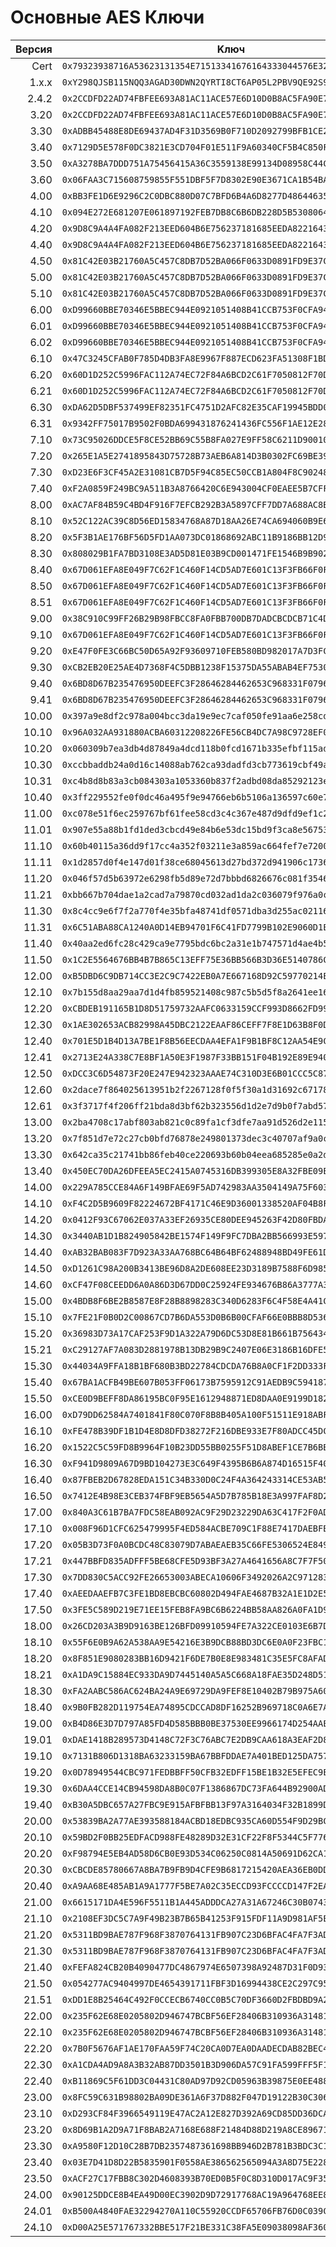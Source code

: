 # Основные AES Ключи
Версия | Kлюч
---:|---
Cert | `0x79323938716A53623131354E71513341676164333044576E3251597254493843`
1.x.x | `0xY298QJSB115NQQ3AGAD30DWN2QYRTI8CT6AP05L2PBV9QE92S94PDOVCCY06A38L`
2.4.2 | `0x2CCDFD22AD74FBFEE693A81AC11ACE57E6D10D0B8AC5FA90E793A130BC540ED4`
3.20 | `0x2CCDFD22AD74FBFEE693A81AC11ACE57E6D10D0B8AC5FA90E793A130BC540ED4`
3.30 | `0xADBB45488E8DE69437AD4F31D3569B0F710D2092799BFB1CE21D5CF9744097C3`
3.40 | `0x7129D5E578F0DC3821E3CD704F01E511F9A60340CF5B4C850F3B0B6B5E80D0B9`
3.50 | `0xA3278BA7DDD751A75456415A36C3559138E99134D08958C44C2FD29E4BBF342B`
3.60 | `0x06FAA3C715608759855F551DBF5F7D8302E90E3671CA1B54BAB55FB3E0890BE5`
4.00 | `0xBB3FE1D6E9296C2C0DBC880D07C7BFD6B4A6D8277D486446353B079B790CC434`
4.10 | `0x094E272E681207E061897192FEB7DB8C6B6DB228D5B53080645348C18B8FB5D7`
4.20 | `0x9D8C9A4A4FA082F213EED604B6E756237181685EEDA82216437617D7AA5231AF`
4.40 | `0x9D8C9A4A4FA082F213EED604B6E756237181685EEDA82216437617D7AA5231AF`
4.50 | `0x81C42E03B21760A5C457C8DB7D52BA066F0633D0891FD9E37CF118F27687924A`
5.00 | `0x81C42E03B21760A5C457C8DB7D52BA066F0633D0891FD9E37CF118F27687924A`
5.10 | `0x81C42E03B21760A5C457C8DB7D52BA066F0633D0891FD9E37CF118F27687924A`
6.00 | `0xD99660BBE70346E5BBEC944E0921051408B41CCB753F0CFA945A0F941C333E3B`
6.01 | `0xD99660BBE70346E5BBEC944E0921051408B41CCB753F0CFA945A0F941C333E3B`
6.02 | `0xD99660BBE70346E5BBEC944E0921051408B41CCB753F0CFA945A0F941C333E3B`
6.10 | `0x47C3245CFAB0F785D4DB3FA8E9967F887ECD623FA51308F1BD6BDB58FCFC6583`
6.20 | `0x60D1D252C5996FAC112A74EC72F84A6BCD2C61F7050812F70D0928B41A3D682A`
6.21 | `0x60D1D252C5996FAC112A74EC72F84A6BCD2C61F7050812F70D0928B41A3D682A`
6.30 | `0xDA62D5DBF537499EF82351FC4751D2AFC82E35CAF19945BDD02E3C6BB9462491`
6.31 | `0x9342FF75017B9502F0BDA699431876241436FC556F1AE12E285E96D143FC8BDC`
7.10 | `0x73C95026DDCE5F8CE52BB69C55B8FA027E9FF58C6211D9001095AAC2ABDE6714`
7.20 | `0x265E1A5E2741895843D75728B73AEB6A814D3B0302FC69BE39BB3F408B9B54E6`
7.30 | `0xD23E6F3CF45A2E31081CB7D5F94C85EC50CCB1A804F8C90248F72FA3896912E4`
7.40 | `0xF2A0859F249BC9A511B3A8766420C6E943004CF0EAEE5B7CFFDB8F10953E994F`
8.00 | `0xAC7AF84B59C4BD4F916F7EFCB292B3A5897CFF7DD7A688AC8B3791A4EDF32E7B`
8.10 | `0x52C122AC39C8D56ED15834768A87D18AA26E74CA694060B9E6BCC1C39C0852FA`
8.20 | `0x5F3B1AE176BF56D5FD1AA073DC01868692ABC11B9186BB12D9235072BBAEE8E2`
8.30 | `0x808029B1FA7BD3108E3AD5D81E03B9CD001471FE1546B9B902A52113E3C01CEE`
8.40 | `0x67D061EFA8E049F7C62F1C460F14CD5AD7E601C13F3FB66F0FB090B72B721ACC`
8.50 | `0x67D061EFA8E049F7C62F1C460F14CD5AD7E601C13F3FB66F0FB090B72B721ACC`
8.51 | `0x67D061EFA8E049F7C62F1C460F14CD5AD7E601C13F3FB66F0FB090B72B721ACC`
9.00 | `0x38C910C99FF26B29B98FBCC8FA0FBB700DB7DADCBCDCB71C4D443A047B7280CE`
9.10 | `0x67D061EFA8E049F7C62F1C460F14CD5AD7E601C13F3FB66F0FB090B72B721ACC`
9.20 | `0xE47F0FE3C66BC50D65A92F93609710FEB580BD982017A7D3FC6DE7872197E0CA`
9.30 | `0xCB2EB20E25AE4D7368F4C5DBB1238F15375DA55ABAB4EF75305265E2AD294BAC`
9.40 | `0x6BD8D67B235476950DEEFC3F28646284462653C968331F0796C155A882DABB8A`
9.41 | `0x6BD8D67B235476950DEEFC3F28646284462653C968331F0796C155A882DABB8A`
10.00 | `0x397a9e8df2c978a004bcc3da19e9ec7caf050fe91aa6e258cd5e24d83ff43e1a`
10.10 | `0x96A032AA931880ACBA60312208226FE56CB4DC7A98C9728EF0C995FB6DD7B5A6`
10.20 | `0x060309b7ea3db4d87849a4dcd118b0fcd1671b335efbf115ada26ead22c8ac0c`
10.30 | `0xccbbaddb24a0d16c14088ab762ca93dadfd3cb773619cbf49a05a3bcc5ad920d`
10.31 | `0xc4b8d8b83a3cb084303a1053360b837f2adbd08da85292123ec01eedea054120`
10.40 | `0x3ff229552fe0f0dc46a495f9e94766eb6b5106a136597c60e7132f413b7c016e`
11.00 | `0xc078e51f6ec259767bf61fee58cd3c4c367e487d9dfd9ef1c2d504bbc97360ee`
11.01 | `0x907e55a88b1fd1ded3cbcd49e84b6e53dc15bd9f3ca8e5675379b8dc34d6b67b`
11.10 | `0x60b40115a36dd9f17cc4a352f03211e3a859ac664fef7e7200930f849fd8a980`
11.11 | `0x1d2857d0f4e147d01f38ce68045613d27bd372d941906c1736128179c2ea1798`
11.20 | `0x046f57d5b63972e6298fb5d89e72d7bbbd6826676c081f3546b8e2e403a672e7`
11.21 | `0xbb667b704dae1a2cad7a79870cd032ad1da2c036079f976a0c373d18d85f5378`
11.30 | `0x8c4cc9e6f7f2a770f4e35bfa48741df0571dba3d255ac021168721d0d8188647`
11.31 | `0x6C51ABA88CA1240A0D14EB94701F6C41FD7799B102E9060D1E6C316993196FDF`
11.40 | `0x40aa2ed6fc28c429ca9e7795bdc6bc2a31e1b747571d4ae4b598943690cba264`
11.50 | `0x1C2E5564676BB4B7B865C13EFF75E36BB566B3D36E5140786C9E602C33823C3F`
12.00 | `0xB5DBD6C9DB714CC3E2C9C7422EB0A7E667168D92C59770214EC6ABC68D8C2D3E`
12.10 | `0x7b155d8aa29aa7d1d4fb859521408c987c5b5d5f8a2641ee16f9ba256df64fc8`
12.20 | `0xCBDEB191165B1D8D51759732AAFC0633159CCF993D8662FD99D56F9C3F3F7401`
12.30 | `0x1AE302653ACB82998A45DBC2122EAAF86CEFF7F8E1D63B8F0D96562843BC28E9`
12.40 | `0x701E5D1B4D13A7BE1F8B56EECDAA4EFA1F9B1BF8C12AA54E9C57A39A3590B61F`
12.41 | `0x2713E24A338C7E8BF1A50E3F1987F33BB151F04B192E89E940A623AB34F8502F`
12.50 | `0xDCC3C6D54873F20E247E942323AAAE74C310D3E6B01CCC5C87D3B0563F3EBC0C`
12.60 | `0x2dace7f864025613951b2f2267128f0f5f30a1d31692c67178439ad109cec935`
12.61 | `0x3f3717f4f206ff21bda8d3bf62b323556d1d2e7d9b0f7abd572d3cfe5b569fac`
13.00 | `0x2ba4708c17abf803ab821c0c89fa1cf3dfe7aa91d526d2e11526bc1ac4e34d13`
13.20 | `0x7f851d7e72c27cb0bfd76878e249801373dec3c40707af9a0c93fd7fc5153dbf`
13.30 | `0x642ca35c21741bb86feb40ce220693b60b04eea685285e0a2d553d4631fd2aec`
13.40 | `0x450EC70DA26DFEEA5EC2415A0745316DB399305E8A32FBE09E57B1FCC4BD771D`
14.00 | `0x229A785CCE84A6F149BFAE69F5AD742983AA3504149A75F60313A1296B917763`
14.10 | `0xF4C2D5B9609F82224672BF4171C46E9D36001338520AF04B8F95593562D5CC9D`
14.20 | `0x0412F93C67062E037A33EF26935CE80DEE945263F42D80FBDA0AB6A51B1D2805`
14.30 | `0x3440AB1D1B824905842BE1574F149F9FC7DBA2BB566993E597402B4715A28BD5`
14.40 | `0xAB32BAB083F7D923A33AA768BC64B64BF62488948BD49FE61D95343492252558`
14.50 | `0xD1261C98A200B3413BE96D8A2DE608EE23D3189B7588F6D9851B9E7E14C3B6CF`
14.60 | `0xCF47F08CEEDD6A0A86D3D67DD0C25924FE934676B86A3777A36B7E353EB35C09`
15.00 | `0x4BDB8F6BE2B8587E8F28B8898283C340D6283F6C4F58E4A41C3066D39E4637C2`
15.10 | `0x7FE21F0B0D2C00867CD7B6DA553D0B6B00CFAF66E0BBB8D5365672AFB442E8EE`
15.20 | `0x36983D73A17CAF253F9D1A322A79D6DC53D8E81B661B7564343F41D4835275D5`
15.21 | `0xC29127AF7A083D2881978B13DB29B9C2407E06E3186B16DFE55ADBF93E8C3252`
15.30 | `0x44034A9FFA18B1BF680B3BD22784CDCDA76B8A0CF1F2DD333FA0B7C0A5BD92A0`
15.40 | `0x67BA1ACFB49BE607B053FF06173B7595912C91AEDB9C59418713823FE335FBA4`
15.50 | `0xCE0D9BEFF8DA86195BC0F95E1612948871ED8DAA0E9199D18272F5C80853156A`
16.00 | `0xD79DD62584A7401841F80C070F8B8B405A100F51511E918ABF4EF2BB981BCA0A`
16.10 | `0xFE478B39DF1B1D4E8D8DFD38272F216DBE933E7F80ADCC45DC4108D70428F37D`
16.20 | `0x1522C5C59FD8B9964F10B23DD55BB0255F51D8ABEF1CE7B6BBBBE3239AE18929`
16.30 | `0xF941D9809A67D9BD104273E3C649F4395B6B6A874D16515F404B50D6A9FFA5A4`
16.40 | `0x87FBEB2D67828EDA151C34B330D0C24F4A364243314CE53AB52475490D6CE142`
16.50 | `0x7412E4B98E3CEB374FBF9EB5654A5D7B785B18E3A997FAF8D22EFEEA00DF851E`
17.00 | `0x840A3C61B7BA7FDC58EAB092AC9F29D23229DA63C417F2F0ADD69F30F1B6980D`
17.10 | `0x008F96D1CFC625479995F4ED584ACBE709C1F88E7417DAEBFB192C767F7AC84D`
17.20 | `0x05B3D73F0A0BCDC48C83079D7ABAEAEB35C66FE5306524E84936AD3769A069FB`
17.21 | `0x447BBFD835ADFFF5BE68CFE5D93BF3A27A4641656A8C7F7F5051104F6C73E25E`
17.30 | `0x7DD830C5ACC92FE26653003ABECA10606F3492026A2C971283B2FA6B42DE8422`
17.40 | `0xAEEDAAEFB7C3FE1BD8EBCBC60802D494FAE4687B32A1E1D2E58D719372187381`
17.50 | `0x3FE5C589D219E71EE15FEB8FA9BC6B6224BB58AA826A0FA1D997D92E0D8DB23A`
18.00 | `0x26CD203A3B9D9163BE126BFD09910594FE7A322CE0103E6B7DD8EEAD494AC023`
18.10 | `0x55F6E0B9A62A538AA9E54216E3B9DCB88BD3DC6E0A0F23FBC1BC362183AD11B2`
18.20 | `0x8F851E9080283BB16D9421F6DE7B0E8E983481C35E5FC8AFADB02BA4CB9B59B9`
18.21 | `0xA1DA9C15884EC933DA9D7445140A5A5C668A18FAE35D248D5119254DB4EDA406`
18.30 | `0xFA2AABC586AC624BA24A9E69729DA9FEF8E10402B79B975A6081A561FE26C555`
18.40 | `0x9B0FB282D119754EA74895CDCCAD8DF16252B969718C0A6E7AE74C0F21080F24`
19.00 | `0xB4D86E3D7D797A85FD4D585BBB0BE37530EE9966174D254AAE2C55317B40CFFA`
19.01 | `0xDAE1418B289573D4148C72F3C76ABC7E2DB9CAA618A3EAF2D8580EB3A1BB7A63`
19.10 | `0x7131B806D1318BA63233159BA67BBFDDAE7A401BED125DA75766221A602ACABA`
19.20 | `0x0D78949544CBC971FEDBBFF50CFB32EDFF15BE1B32E5EFEC9E2EAF6656747C83`
19.30 | `0x6DAA4CCE14CB94598DA8B0C07F1386867DC73FA644B92900ADCEF89F26D159DC`
19.40 | `0xB30A5DBC657A27FBC9E915AFBFBB13F97A3164034F32B1899DEA714CD979E8C3`
20.00 | `0x53839BA2A77AE393588184ACBD18EDBC935CA60D554F9D29BC3F135E426C4A6F`
20.10 | `0x59BD2F0BB25EDFACD988FE48289D32E31CF22F8F5344C5F7769089ED7355473C`
20.20 | `0xF98794E5EB4AD58D6CB0E93D534C06250C0814A50691D62CA1ABAFB2E7BD718F`
20.30 | `0xCBCDE85780667A8BA7B9FB9D4CFE9B6817215420AEA36EB0DD4CFD2EE9513359`
20.40 | `0xA9AA68E485AB1A9A1777F5BE7A02C35ECCD93FCCCCD147F2EA67BA2DA7D35430`
21.00 | `0x6615171DA4E596F5511B1A445ADDDCA27A31A67246C30B0743F5739E7670D699`
21.10 | `0x2108EF3DC5C7A9F49B23B7B65B41253F915FDF11A9D981AF5EF86F6330C00219`
21.20 | `0x5311BD9BAE787F968F3870764131FB907C23D6BFAC4FA7F3AD4F2BF599CC5842`
21.30 | `0x5311BD9BAE787F968F3870764131FB907C23D6BFAC4FA7F3AD4F2BF599CC5842`
21.40 | `0xFEFA824CB20B4090477DC4867974E6507398A92487D31F0D9325BA0A0B63E544`
21.50 | `0x054277AC9404997DE4654391711FBF3D16994438CE2C297C95CD109D48E2CD6E`
21.51 | `0xDD1E8B25464C492F0CCECB6740CC0B5C70DF3660D2FBDBD9A23C994256872EB9`
22.00 | `0x235F62E68E0205802D946747BCBF56EF28406B310936A31481D9DA94F28C4F76`
22.10 | `0x235F62E68E0205802D946747BCBF56EF28406B310936A31481D9DA94F28C4F76`
22.20 | `0x7B0F5676AF1AE170FAA59F74C20CA0D7EA0DAADECDAB82BEC4FC29D7DB7FE649`
22.30 | `0xA1CDA4AD9A8A3B32AB87DD3501B3D906DA57C91FA599FFF5F15A35F3416DCF3C`
22.40 | `0xB11869C5F61DD3C04431C80AD97D92CD05963B39875E0EE488C247D54722F73C`
23.00 | `0x8FC59C631B98802BA09DE361A6F37D882F047D19122B30C30673233129F79F1A`
23.10 | `0xD293CF84F3966549119E47AC2A12E827D392A69CD85DD36DCA9BB3D2439E18D2`
23.20 | `0x8D69B1A2D9A71F8BAB2A7168E688F21484D88D219A8CE896715435518FB72916`
23.30 | `0xA9580F12D10C28B7DB2357487361698BB946D2B781B3BDC3C168C0262EBB124F`
23.40 | `0x03E7D41D8D22B5835901F0558AE386562565094A3A8D75E228BEF5664C8F4816`
23.50 | `0xACF27C17FBB8C302D4608393B70ED0B5F0C8D310D017AC9F35BA01435EDE5851`
24.00 | `0x90125DDCE8B4EA49D00EC3902D9D72917768AC19A964768EE8503D66D644F9DE`
24.01 | `0xB500A4840FAE32294270A110C55920CCDF65706FB76D0C039C790E2F78377ABA`
24.10 | `0xD00A25E571767332BBE517F21BE331C38FA5E09038098AF36082CE71050CBBE4`